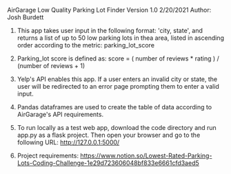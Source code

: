 AirGarage Low Quality Parking Lot Finder 
Version 1.0 2/20/2021
Author: Josh Burdett

1. This app takes user input in the following format: 'city, state', and returns a list of up to 50 low 
parking lots in thea area, listed in ascending order according to the metric: parking_lot_score

2. Parking_lot score is defined as: score = ( number of reviews * rating ) / (number of reviews + 1)

3. Yelp's API enables this app.  If a user enters an invalid city or state, the user will be redirected to an error 
page prompting them to enter a valid input.

4. Pandas dataframes are used to create the table of data according to AirGarage's API requirements. 

5. To run locally as a test web app, download the code directory and run app.py as a flask project.  Then open your browser and 
go to the following URL: http://127.0.0.1:5000/

6. Project requirements: https://www.notion.so/Lowest-Rated-Parking-Lots-Coding-Challenge-1e29d723606048bf833e6661cfd3aed5
